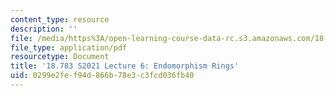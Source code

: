 ```yaml
---
content_type: resource
description: ''
file: /media/https%3A/open-learning-course-data-rc.s3.amazonaws.com/18-783-elliptic-curves-spring-2021/0299e2fef94d866b78e3c3fcd036fb40_MIT18_783S21_notes6.pdf
file_type: application/pdf
resourcetype: Document
title: '18.783 S2021 Lecture 6: Endomorphism Rings'
uid: 0299e2fe-f94d-866b-78e3-c3fcd036fb40
---
```


